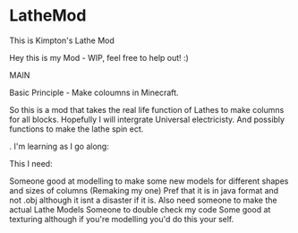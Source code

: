 LatheMod
========

This is Kimpton's Lathe Mod


Hey this is my Mod - WIP, feel free to help out! :)

MAIN

Basic Principle - Make coloumns in Minecraft.

So this is a mod that takes the real life function of Lathes to make columns for all blocks. Hopefully I will intergrate Universal electricisty. And possibly functions to make the lathe spin ect.

. I'm learning as I go along:

This I need:

Someone good at modelling to make some new models for different shapes and sizes of columns (Remaking my one)
  Pref that it is in java format and not .obj although it isnt a disaster if it is.
  Also need someone to make the actual Lathe Models
Someone to double check my code
Some good at texturing although if you're modelling you'd do this your self.





